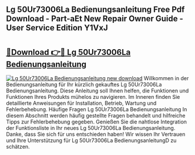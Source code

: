 ## Lg 50Ur73006La Bedienungsanleitung Free Pdf Download - Part-aEt New Repair Owner Guide - User Service Edition Y1VxJ

# <h2><a href="http://df3sa0k.blite.top/?on=Lg+50Ur73006La+Bedienungsanleitung">🔗Download 👉🔴 Lg 50Ur73006La Bedienungsanleitung</a></h2>

[![Lg 50Ur73006La Bedienungsanleitung new download](https://i.imgur.com/lujVjoI.png)](http://df3sa0k.blite.top/?on=Lg+50Ur73006La+Bedienungsanleitung)
Willkommen in der Bedienungsanleitung für Ihr kürzlich gekauftes Lg 50Ur73006La Bedienungsanleitung. Diese Anleitung soll Ihnen helfen, die Funktionen und Funktionen Ihres Produkts mühelos zu navigieren. Im Inneren finden Sie detaillierte Anweisungen für Installation, Betrieb, Wartung und Fehlerbehebung. Häufige Fragen Lg 50Ur73006La Bedienungsanleitung In diesem Abschnitt werden häufig gestellte Fragen behandelt und hilfreiche Tipps zur Fehlerbehebung gegeben. Genießen Sie die nahtlose Integration der Funktionsliste in Ihr neues Lg 50Ur73006La Bedienungsanleitung. Danke, dass Sie sich für uns entschieden haben! Wir wissen Ihr Vertrauen und Ihre Unterstützung für Lg 50Ur73006La BedienungsanleitungD zu schätzen.
